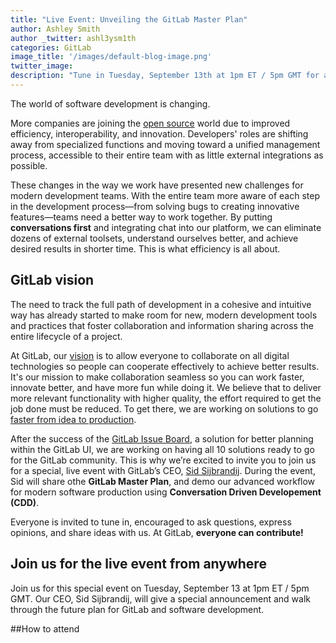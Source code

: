 ```yaml
---
title: "Live Event: Unveiling the GitLab Master Plan"
author: Ashley Smith 
author _twitter: ashl3ysm1th
categories: GitLab
image_title: '/images/default-blog-image.png'
twitter_image:
description: "Tune in Tuesday, September 13th at 1pm ET / 5pm GMT for a special live event with GitLab CEO Sid Sijbrandij"
---
```


The world of software development is changing.

More companies are joining the [open source][trends-version-control] world
due to improved efficiency, interoperability, and innovation.
Developers' roles are shifting away from specialized functions and moving toward
a unified management process, accessible to their entire team with as little external integrations as possible.  

These changes in the way we work have presented new challenges for modern development teams. 
With the entire team more aware of each step in the development process—from solving bugs to 
creating innovative features—teams need a better way to work together. 
By putting **conversations first** and integrating chat into our platform, we can 
eliminate dozens of external toolsets, understand ourselves better, and achieve 
desired results in shorter time. This is what efficiency is all about.

<!-- more -->

## GitLab vision

The need to track the full path of development in a cohesive and intuitive way has already
started to make room for new, modern development tools and practices that foster
collaboration and information sharing across the entire lifecycle of a project.

At GitLab, our [vision][gitlab-vision] is to allow everyone to collaborate on all
digital technologies so people can cooperate effectively to achieve better results.
It's our mission to make collaboration seamless so you can work faster,
innovate better, and have more fun while doing it. We believe that to deliver
more relevant functionality with higher quality, the effort required to get the job done must be reduced. 
To get there, we are working on solutions to go [faster from idea
to production][post-ci-cd]. 

After the success of the [GitLab Issue Board][issue-board-release], a solution for better planning within the GitLab UI, we are working on having all 10 solutions ready to go for the GitLab community.
This is why we’re excited to invite you to join us for a special, live event with
GitLab’s CEO, [Sid Sijbrandij]. During the event, Sid will share othe **GitLab Master Plan**, and demo our advanced workflow for modern software production using **Conversation Driven Developement (CDD)**.

Everyone is invited to tune in, encouraged to ask questions, express opinions, and share ideas with us. At GitLab, **everyone can contribute!**

## Join us for the live event from anywhere

Join us for this special event on Tuesday, September 13 at 1pm ET / 5pm GMT.
Our CEO, Sid Sijbrandij, will give a special announcement and walk through the
future plan for GitLab and software development. 

##How to attend


<!-- identifiers -->

[gitlab-vision]: https://about.gitlab.com/direction/#vision
[issue-board-release]: https://about.gitlab.com/2016/08/22/announcing-the-gitlab-issue-board/
[post-ci-cd]: https://about.gitlab.com/2016/08/05/continuous-integration-delivery-and-deployment-with-gitlab/
[Sid Sijbrandij]: https://twitter.com/sytses
[trends-version-control]: https://about.gitlab.com/2016/08/29/trends-in-version-control-land-open-source/
<!-- [event-page]: -->